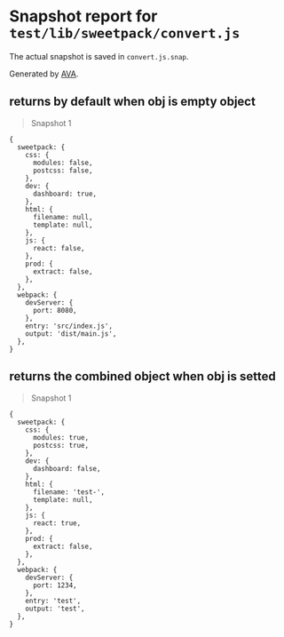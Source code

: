 # Snapshot report for `test/lib/sweetpack/convert.js`

The actual snapshot is saved in `convert.js.snap`.

Generated by [AVA](https://ava.li).

## returns by default when obj is empty object

> Snapshot 1

    {
      sweetpack: {
        css: {
          modules: false,
          postcss: false,
        },
        dev: {
          dashboard: true,
        },
        html: {
          filename: null,
          template: null,
        },
        js: {
          react: false,
        },
        prod: {
          extract: false,
        },
      },
      webpack: {
        devServer: {
          port: 8080,
        },
        entry: 'src/index.js',
        output: 'dist/main.js',
      },
    }

## returns the combined object when obj is setted

> Snapshot 1

    {
      sweetpack: {
        css: {
          modules: true,
          postcss: true,
        },
        dev: {
          dashboard: false,
        },
        html: {
          filename: 'test-',
          template: null,
        },
        js: {
          react: true,
        },
        prod: {
          extract: false,
        },
      },
      webpack: {
        devServer: {
          port: 1234,
        },
        entry: 'test',
        output: 'test',
      },
    }
